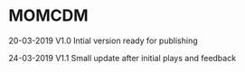 # MOMCDM

20-03-2019 V1.0 Intial version ready for publishing

24-03-2019 V1.1 Small update after initial plays and feedback
